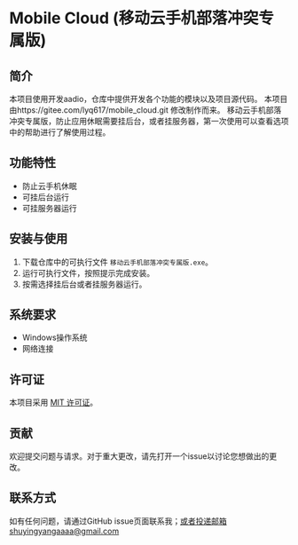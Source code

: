 # Mobile Cloud (移动云手机部落冲突专属版)

## 简介
本项目使用开发aadio，仓库中提供开发各个功能的模块以及项目源代码。
本项目由https://gitee.com/lyq617/mobile_cloud.git
修改制作而来。
移动云手机部落冲突专属版，防止应用休眠需要挂后台，或者挂服务器，第一次使用可以查看选项中的帮助进行了解使用过程。

## 功能特性
- 防止云手机休眠
- 可挂后台运行
- 可挂服务器运行

## 安装与使用
1. 下载仓库中的可执行文件 `移动云手机部落冲突专属版.exe`。
2. 运行可执行文件，按照提示完成安装。
3. 按需选择挂后台或者挂服务器运行。

## 系统要求
- Windows操作系统
- 网络连接

## 许可证
本项目采用 [MIT 许可证](LICENSE)。

## 贡献
欢迎提交问题与请求。对于重大更改，请先打开一个issue以讨论您想做出的更改。

## 联系方式
如有任何问题，请通过GitHub issue页面联系我；或者投递邮箱shuyingyangaaaa@gmail.com
